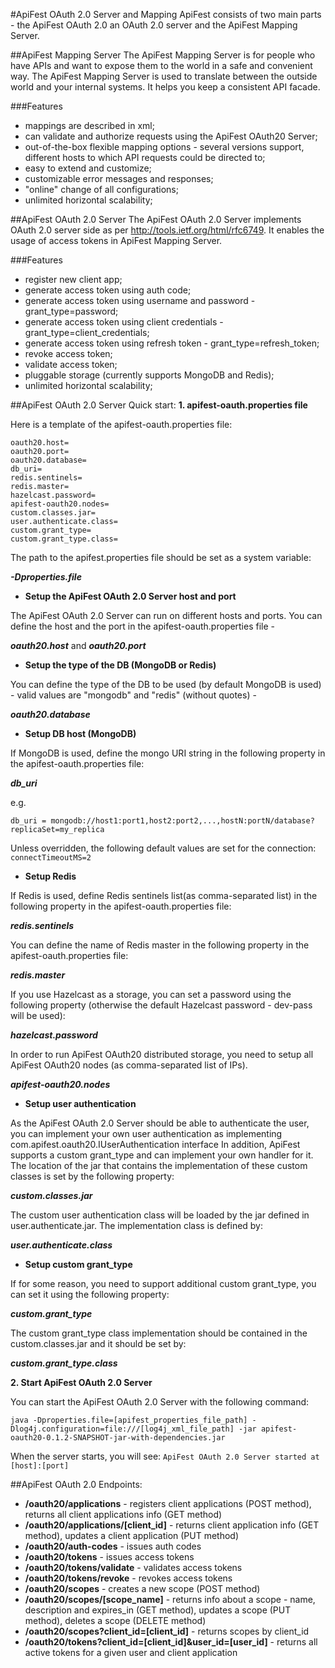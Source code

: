 #ApiFest OAuth 2.0 Server and Mapping
ApiFest consists of two main parts - the ApiFest OAuth 2.0 an OAuth 2.0 server and the ApiFest Mapping Server.

##ApiFest Mapping Server
The ApiFest Mapping Server is for people who have APIs and want to expose them to the world in a safe and convenient way.
The ApiFest Mapping Server is used to translate between the outside world and your internal systems. It helps you keep a consistent API facade.

###Features
- mappings are described in xml;
- can validate and authorize requests using the ApiFest OAuth20 Server;
- out-of-the-box flexible mapping options - several versions support, different hosts to which API requests could be directed to;
- easy to extend and customize;
- customizable error messages and responses;
- "online" change of all configurations;
- unlimited horizontal scalability;


##ApiFest OAuth 2.0 Server
The ApiFest OAuth 2.0 Server implements OAuth 2.0 server side as per http://tools.ietf.org/html/rfc6749.
It enables the usage of access tokens in ApiFest Mapping Server.

###Features
- register new client app;
- generate access token using auth code;
- generate access token using username and password - grant_type=password;
- generate access token using client credentials - grant_type=client_credentials;
- generate access token using refresh token - grant_type=refresh_token;
- revoke access token;
- validate access token;
- pluggable storage (currently supports MongoDB and Redis);
- unlimited horizontal scalability;


##ApiFest OAuth 2.0 Server Quick start:
**1. apifest-oauth.properties file**

Here is a template of the apifest-oauth.properties file:
```
oauth20.host=
oauth20.port=
oauth20.database=
db_uri=
redis.sentinels=
redis.master=
hazelcast.password=
apifest-oauth20.nodes=
custom.classes.jar=
user.authenticate.class=
custom.grant_type=
custom.grant_type.class=
```

The path to the apifest.properties file should be set as a system variable:

***-Dproperties.file***

* **Setup the ApiFest OAuth 2.0 Server host and port**

The ApiFest OAuth 2.0 Server can run on different hosts and ports.
You can define the host and the port in the apifest-oauth.properties file -

***oauth20.host*** and ***oauth20.port***

* **Setup the type of the DB (MongoDB or Redis)**

You can define the type of the DB to be used (by default MongoDB is used) - valid values are "mongodb" and "redis" (without quotes) - 

***oauth20.database***

* **Setup DB host (MongoDB)**

If MongoDB is used, define the mongo URI string in the following property in the apifest-oauth.properties file:

***db_uri***

e.g.

```db_uri = mongodb://host1:port1,host2:port2,...,hostN:portN/database?replicaSet=my_replica```

Unless overridden, the following default values are set for the connection: ```connectTimeoutMS=2```

* **Setup Redis**

If Redis is used, define Redis sentinels list(as comma-separated list) in the following property in the apifest-oauth.properties file:

***redis.sentinels***

You can define the name of Redis master in the following property in the apifest-oauth.properties file:

***redis.master***

If you use Hazelcast as a storage, you can set a password using the following property (otherwise the default Hazelcast password - dev-pass will be used):

***hazelcast.password***

In order to run ApiFest OAuth20 distributed storage, you need to setup all ApiFest OAuth20 nodes (as comma-separated list of IPs).

***apifest-oauth20.nodes***

* **Setup user authentication**

As the ApiFest OAuth 2.0 Server should be able to authenticate the user, you can implement your own user authentication as implementing com.apifest.oauth20.IUserAuthentication interface
In addition, ApiFest supports a custom grant_type and can implement your own handler for it.
The location of the jar that contains the implementation of these custom classes is set by the following property: 

***custom.classes.jar***

The custom user authentication class will be loaded by the jar defined in user.authenticate.jar. The implementation class is defined by: 

***user.authenticate.class***

* **Setup custom grant_type**

If for some reason, you need to support additional custom grant_type, you can set it using the following property:

***custom.grant_type***

The custom grant_type class implementation should be contained in the custom.classes.jar and it should be set by:

***custom.grant_type.class***

**2. Start ApiFest OAuth 2.0 Server**

You can start the ApiFest OAuth 2.0 Server with the following command:

```java -Dproperties.file=[apifest_properties_file_path] -Dlog4j.configuration=file:///[log4j_xml_file_path] -jar apifest-oauth20-0.1.2-SNAPSHOT-jar-with-dependencies.jar```

When the server starts, you will see:
```ApiFest OAuth 2.0 Server started at [host]:[port]```

##ApiFest OAuth 2.0 Endpoints:
* **/oauth20/applications** - registers client applications (POST method), returns all client applications info (GET method)
* **/oauth20/applications/[client_id]** - returns client application info (GET method), updates a client application (PUT method)
* **/oauth20/auth-codes** - issues auth codes
* **/oauth20/tokens** - issues access tokens
* **/oauth20/tokens/validate** - validates access tokens
* **/oauth20/tokens/revoke** - revokes access tokens
* **/oauth20/scopes** - creates a new scope (POST method)
* **/oauth20/scopes/[scope_name]** - returns info about a scope - name, description and expires_in (GET method),
updates a scope (PUT method), deletes a scope (DELETE method)
* **/oauth20/scopes?client_id=[client_id]** - returns scopes by client_id
* **/oauth20/tokens?client_id=[client_id]&user_id=[user_id]** - returns all active tokens for a given user and client application
